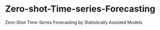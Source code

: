 # Zero-shot-Time-series-Forecasting
Zero-Shot Time-Series Forecasting by Statistically Assisted Models 
